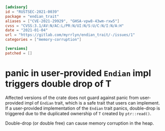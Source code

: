 ```toml
[advisory]
id = "RUSTSEC-2021-0039"
package = "endian_trait"
aliases = ["CVE-2021-29929", "GHSA-vpw8-43wm-rxw5"]
cvss = "CVSS:3.1/AV:N/AC:L/PR:N/UI:N/S:U/C:N/I:N/A:H"
date = "2021-01-04"
url = "https://gitlab.com/myrrlyn/endian_trait/-/issues/1"
categories = ["memory-corruption"]

[versions]
patched = []
```

# panic in user-provided `Endian` impl triggers double drop of T

Affected versions of the crate does not guard against panic from user-provided impl of `Endian` trait, which is a safe trait that users can implement.
If a user-provided implementation of the `Endian` trait panics, double-drop is triggered due to the duplicated ownership of `T` created by `ptr::read()`.

Double-drop (or double free) can cause memory corruption in the heap.
